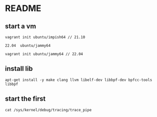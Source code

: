 #  README

##  start a vm
```
vagrant init ubuntu/impish64 // 21.10

22.04  ubuntu/jammy64

vagrant init ubuntu/jammy64 // 22.04
```

## install lib
```
apt-get install -y make clang llvm libelf-dev libbpf-dev bpfcc-tools libbpf
```

## start the first 
```
cat /sys/kernel/debug/tracing/trace_pipe
```
